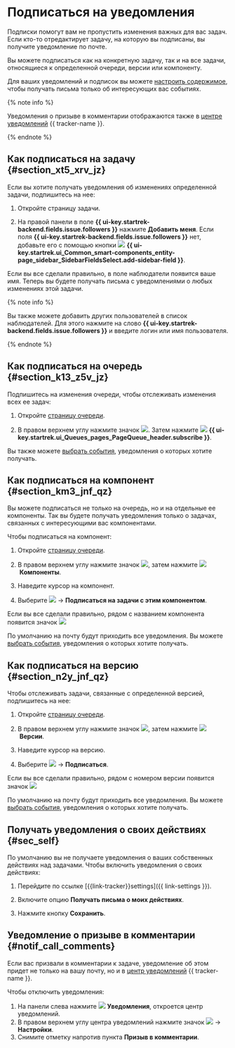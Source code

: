 # Подписаться на уведомления

Подписки помогут вам не пропустить изменения важных для вас задач. Если кто-то отредактирует задачу, на которую вы подписаны, вы получите уведомление по почте.

Вы можете подписаться как на конкретную задачу, так и на все задачи, относящиеся к определенной очереди, версии или компоненту.

Для ваших уведомлений и подписок вы можете [настроить содержимое](notification-settings.md), чтобы получать письма только об интересующих вас событиях.

{% note info %}

Уведомления о призыве в комментарии отображаются также в [центре уведомлений](#notif_call_comments) {{ tracker-name }}.

{% endnote %}

## Как подписаться на задачу {#section_xt5_xrv_jz}

Если вы хотите получать уведомления об изменениях определенной задачи, подпишитесь на нее:

1. Откройте страницу задачи.

1. На правой панели в поле **{{ ui-key.startrek-backend.fields.issue.followers }}** нажмите **Добавить меня**. Если поля **{{ ui-key.startrek-backend.fields.issue.followers }}** нет, добавьте его с помощью кнопки ![](../../_assets/tracker/svg/add-task.svg)&nbsp;**{{ ui-key.startrek.ui_Common_smart-components_entity-page_sidebar_SidebarFieldsSelect.add-sidebar-field }}**.


Если вы все сделали правильно, в поле наблюдатели появится ваше имя. Теперь вы будете получать письма с уведомлениями о любых изменениях этой задачи.

{% note info %}

Вы также можете добавить других пользователей в список наблюдателей. Для этого нажмите на слово **{{ ui-key.startrek-backend.fields.issue.followers }}** и введите логин или имя пользователя.

{% endnote %}

## Как подписаться на очередь {#section_k13_z5v_jz}

Подпишитесь на изменения очереди, чтобы отслеживать изменения всех ее задач:

1. Откройте [страницу очереди](queue.md).

1. В правом верхнем углу нажмите значок ![](../../_assets/tracker/svg/actions.svg). Затем нажмите ![](../../_assets/tracker/svg/subscribe.svg)&nbsp;**{{ ui-key.startrek.ui_Queues_pages_PageQueue_header.subscribe }}**.
    
Вы также можете [выбрать события](user-subscriptions.md), уведомления о которых хотите получать.


## Как подписаться на компонент {#section_km3_jnf_qz}

Вы можете подписаться не только на очередь, но и на отдельные ее компоненты. Так вы будете получать уведомления только о задачах, связанных с интересующими вас компонентами.

Чтобы подписаться на компонент:

1. Откройте [страницу очереди](queue.md).

1. В правом верхнем углу нажмите значок ![](../../_assets/tracker/svg/actions.svg), затем нажмите ![](../../_assets/tracker/svg/components.svg)&nbsp;**Компоненты**.

1. Наведите курсор на компонент.

1. Выберите ![](../../_assets/tracker/icon-settings.png) → **Подписаться на задачи с этим компонентом**.

Если вы все сделали правильно, рядом с названием компонента появится значок ![](../../_assets/tracker/subscribtion.png)

По умолчанию на почту будут приходить все уведомления. Вы можете [выбрать события](user-subscriptions.md), уведомления о которых хотите получать.

## Как подписаться на версию {#section_n2y_jnf_qz}

Чтобы отслеживать задачи, связанные с определенной версией, подпишитесь на нее:

1. Откройте [страницу очереди](queue.md).

1. В правом верхнем углу нажмите значок ![](../../_assets/tracker/svg/actions.svg), затем нажмите ![](../../_assets/tracker/svg/versions.svg)&nbsp;**Версии**.

1. Наведите курсор на версию.

1. Выберите ![](../../_assets/tracker/icon-settings.png) → **Подписаться**.

Если вы все сделали правильно, рядом с номером версии появится значок ![](../../_assets/tracker/subscribtion.png)

По умолчанию на почту будут приходить все уведомления. Вы можете [выбрать события](user-subscriptions.md), уведомления о которых хотите получать.


## Получать уведомления о своих действиях {#sec_self}

По умолчанию вы не получаете уведомления о ваших собственных действиях над задачами. Чтобы включить уведомления о своих действиях: 

1. Перейдите по ссылке [{{link-tracker}}settings]({{ link-settings }}).

1. Включите опцию **Получать письма о моих действиях**.

1. Нажмите кнопку **Сохранить**.

## Уведомление о призыве в комментарии {#notif_call_comments}

Если вас призвали в комментарии к задаче, уведомление об этом придет не только на вашу почту, но и в [центр уведомлений](notifications.md#notif_center) {{ tracker-name }}.

Чтобы отключить уведомления:
1. На панели слева нажмите ![](../../_assets/tracker/svg/bell_2.svg)&nbsp;**Уведомления**, откроется центр уведомлений.
1. В правом верхнем углу центра уведомлений нажмите значок ![](../../_assets/vertical-ellipsis.svg) → **Настройки**.
1. Снимите отметку напротив пункта **Призыв в комментарии**.


